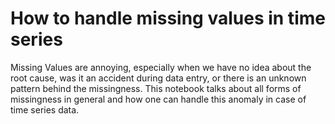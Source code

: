 # How to handle missing values in time series

Missing Values are annoying, especially when we have no idea about the root cause, was it an accident during data entry, or there is an unknown pattern behind
the missingness. This notebook talks about all forms of missingness in general and how one can handle this anomaly in case of time series data.
